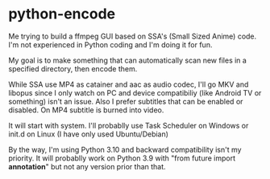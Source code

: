 # python-encode

 Me trying to build a ffmpeg GUI based on SSA's (Small Sized Anime) code. I'm not experienced in Python coding and I'm doing it for fun.

 My goal is to make something that can automatically scan new files in a specified directory, then encode them.

 While SSA use MP4 as catainer and aac as audio codec, I'll go MKV and libopus since I only watch on PC and device compatibiliy (like Android TV or something) isn't an issue. Also I prefer subtitles that can be enabled or disabled. On MP4 subtitle is burned into video.

 It will start with system. I'll probablly use Task Scheduler on Windows or init.d on Linux (I have only used Ubuntu/Debian)

By the way, I'm using Python 3.10 and backward compatibility isn't my priority. It will probablly work on Python 3.9 with "from future import __annotation__" but not any version prior than that.
